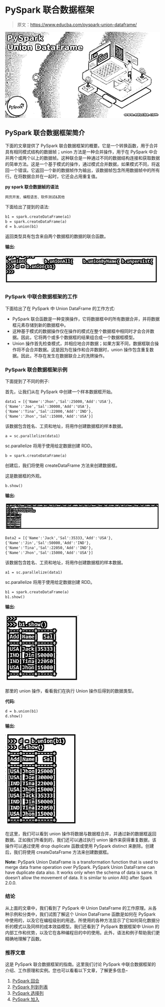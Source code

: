 # PySpark 联合数据框架

> 原文：<https://www.educba.com/pyspark-union-dataframe/>

![PySpark Union DataFrame](img/bf2f8b22501b797f189cf9fea0f4d1d8.png)



## PySpark 联合数据框架简介

下面的文章提供了 PySpark 联合数据框架的概要。它是一个转换函数，用于合并具有相同模式结构的数据帧；union 方法是一种合并操作，用于在 PySpark 中合并两个或两个以上的数据帧。这种联合是一种通过不同的数据结构连接和获取数据的简单方法。这是一个基于模式的操作，通过模式合并数据，如果模式不同，将返回一个错误。它返回一个新的数据帧作为输出，该数据帧包含所用数据帧中的所有行。在将数据合并在一起时，它还会占用重复值。

**py spark 联合数据帧的语法**

<small>网页开发、编程语言、软件测试&其他</small>

下面给出了提到的语法:

```
b1 = spark.createDataFrame(a1)
b = spark.createDataFrame(a)
d = b.union(b1)
```

返回类型具有包含来自两个数据框的数据的联合函数。

**输出:**

![union function](img/fcc6ac29f2105d21b3d47d723075a844.png)



### PySpark 中联合数据框架的工作

下面给出了在 PySpark 中 Union DataFrame 的工作方式:

*   PySpark 联合函数是一种变换操作，它将数据框中的所有数据合并，并将数据框元素存储到新的数据框中。
*   这种基于模式的数据操作仅在操作的模式在整个数据框中相同时才会合并数据。因此，它将两个或多个数据框的结果组合成一个数据框模型。
*   Union 操作首先检查模式，并相应地合并数据；如果方案不同，数据框联合操作将不会合并数据。这是因为在操作和合并数据时，union 操作包含重复数据。因此，不存在发生在数据联合上的洗牌操作。

### PySpark 联合数据框架示例

下面提到了不同的例子:

首先，让我们从在 PySpark 中创建一个样本数据框开始。

```
data1 = [{'Name':'Jhon','Sal':25000,'Add':'USA'},{'Name':'Joe','Sal':30000,'Add':'USA'},{'Name':'Tina','Sal':22000,'Add':'IND'},{'Name':'Jhon','Sal':15000,'Add':'USA'}]
```

该数据包含姓名、工资和地址，将用作创建数据框的样本数据。

```
a = sc.parallelize(data1)
```

sc.parallelize 将用于使用给定数据创建 RDD。

```
b = spark.createDataFrame(a)
```

创建后，我们将使用 createDataFrame 方法来创建数据框。

这是数据框的外观。

```
b.show()
```

**输出:**

![PySpark Union DataFrame 2](img/ac7b92971da98131a9c43092c9beb1b2.png)



```
Data2 = [{'Name':'Jack','Sal':35333,'Add':'USA'},{'Name':'Jin','Sal':50000,'Add':'IND'},{'Name':'Tina','Sal':22050,'Add':'IND'},{'Name':'Jhon','Sal':15000,'Add':'USA'}]
```

该数据包含姓名、工资和地址，将用作创建数据框的样本数据。

```
a1 = sc.parallelize(data1)
```

sc.parallelize 将用于使用给定数据创建 RDD。

```
b1 = spark.createDataFrame(a)
b1.show()
```

**输出:**

![data contains Name, Salary and Address](img/4255efd1e08c72a0c2b33b5c21b7b2f9.png)



那里的 union 操作，看看我们在执行 Union 操作后得到的数据类型。

**代码:**

```
d = b.union(b1)
d.show()
```

**输出:**

![PySpark Union DataFrame 4](img/56e38d7a52a24f28cc2ccb090d963dd3.png)



在这里，我们可以看到 union 操作将数据与数据框合并，并通过新的数据框返回数据。正如我们所看到的，我们还可以通过执行 union 操作来获得重复数据，该操作可以通过使用 drop duplicate 函数或使用 PySpark distinct 来删除。创建后，我们将使用 createDataFrame 方法来创建数据框。

**Note:** PySpark Union DataFrame is a transformation function that is used to merge data frame operation over PySpark. PySpark Union DataFrame can have duplicate data also. It works only when the schema of data is same. It doesn’t allow the movement of data. It is similar to union All() after Spark 2.0.0.

### 结论

从上面的文章中，我们看到了 PySpark 中 Union DataFrame 的工作原理。从各种示例和分类中，我们试图了解这个 Union DataFrame 函数是如何在 PySpark 中使用的，以及它在编程级别的用途。所使用的各种方法显示了它如何简化数据分析的模式以及同样的成本效益模型。我们还看到了 PySpark 数据框架中 Union 的内部工作和优势，以及它在各种编程目的中的使用。此外，语法和例子帮助我们更精确地理解了函数。

### 推荐文章

这是 PySpark 联合数据框架的指南。这里我们讨论 PySpark 中联合数据框架的介绍、工作原理和实例。您也可以看看以下文章，了解更多信息–

1.  [PySpark 回合](https://www.educba.com/pyspark-round/)
2.  [PySpark 列到列表](https://www.educba.com/pyspark-column-to-list/)
3.  [PySpark 选择列](https://www.educba.com/pyspark-select-columns/)
4.  [PySpark 加入](https://www.educba.com/pyspark-join/)





